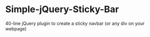 Simple-jQuery-Sticky-Bar
========================

40-line jQuery plugin to create a sticky navbar (or any div on your webpage)
